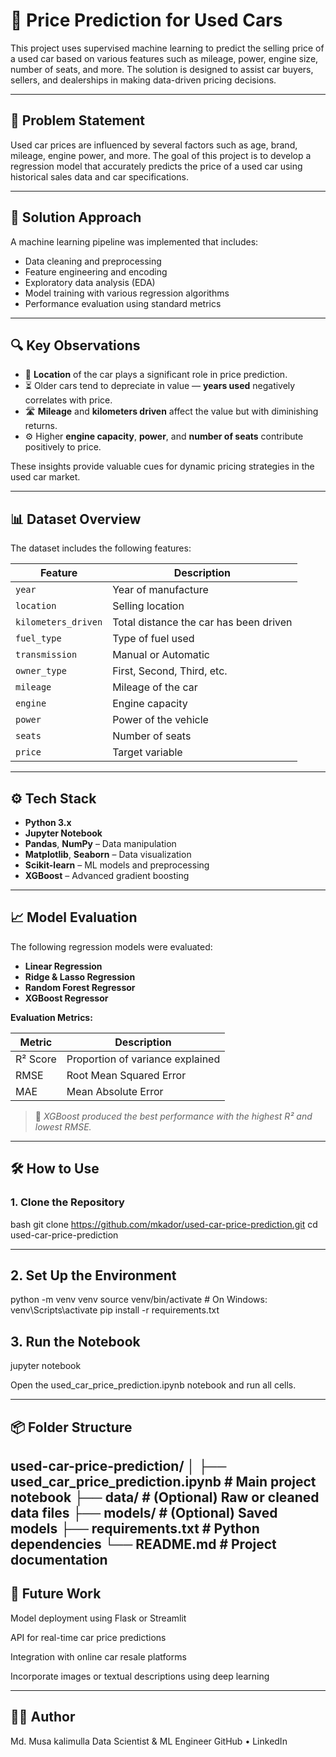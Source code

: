 # 🚗 Price Prediction for Used Cars

This project uses supervised machine learning to predict the selling price of a used car based on various features such as mileage, power, engine size, number of seats, and more. The solution is designed to assist car buyers, sellers, and dealerships in making data-driven pricing decisions.

---

## 📌 Problem Statement

Used car prices are influenced by several factors such as age, brand, mileage, engine power, and more. The goal of this project is to develop a regression model that accurately predicts the price of a used car using historical sales data and car specifications.

---

## 🧠 Solution Approach

A machine learning pipeline was implemented that includes:

- Data cleaning and preprocessing
- Feature engineering and encoding
- Exploratory data analysis (EDA)
- Model training with various regression algorithms
- Performance evaluation using standard metrics

---

## 🔍 Key Observations

- 📍 **Location** of the car plays a significant role in price prediction.
- ⏳ Older cars tend to depreciate in value — **years used** negatively correlates with price.
- 🛣️ **Mileage** and **kilometers driven** affect the value but with diminishing returns.
- ⚙️ Higher **engine capacity**, **power**, and **number of seats** contribute positively to price.
  
These insights provide valuable cues for dynamic pricing strategies in the used car market.

---

## 📊 Dataset Overview

The dataset includes the following features:

| Feature           | Description                             |
|-------------------|-----------------------------------------|
| `year`            | Year of manufacture                     |
| `location`        | Selling location                        |
| `kilometers_driven` | Total distance the car has been driven |
| `fuel_type`       | Type of fuel used                       |
| `transmission`    | Manual or Automatic                     |
| `owner_type`      | First, Second, Third, etc.              |
| `mileage`         | Mileage of the car                      |
| `engine`          | Engine capacity                         |
| `power`           | Power of the vehicle                    |
| `seats`           | Number of seats                         |
| `price`           | Target variable                         |

---

## ⚙️ Tech Stack

- **Python 3.x**
- **Jupyter Notebook**
- **Pandas**, **NumPy** – Data manipulation
- **Matplotlib**, **Seaborn** – Data visualization
- **Scikit-learn** – ML models and preprocessing
- **XGBoost** – Advanced gradient boosting

---

## 📈 Model Evaluation

The following regression models were evaluated:

- **Linear Regression**
- **Ridge & Lasso Regression**
- **Random Forest Regressor**
- **XGBoost Regressor**

**Evaluation Metrics:**

| Metric     | Description                          |
|------------|--------------------------------------|
| R² Score   | Proportion of variance explained     |
| RMSE       | Root Mean Squared Error              |
| MAE        | Mean Absolute Error                  |

> 📌 *XGBoost produced the best performance with the highest R² and lowest RMSE.*

---

## 🛠️ How to Use

### 1. Clone the Repository

bash
git clone https://github.com/mkador/used-car-price-prediction.git
cd used-car-price-prediction

---

## 2. Set Up the Environment
python -m venv venv
source venv/bin/activate  # On Windows: venv\Scripts\activate
pip install -r requirements.txt


## 3. Run the Notebook
jupyter notebook

Open the used_car_price_prediction.ipynb notebook and run all cells.

---

## 📦 Folder Structure
used-car-price-prediction/
│
├── used_car_price_prediction.ipynb   # Main project notebook
├── data/                             # (Optional) Raw or cleaned data files
├── models/                           # (Optional) Saved models
├── requirements.txt                  # Python dependencies
└── README.md                         # Project documentation
---
## 🚀 Future Work
Model deployment using Flask or Streamlit

API for real-time car price predictions

Integration with online car resale platforms

Incorporate images or textual descriptions using deep learning


---
## 👨‍💻 Author
Md. Musa kalimulla
Data Scientist & ML Engineer
GitHub • LinkedIn

